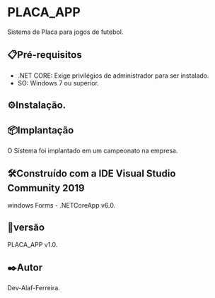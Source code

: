 # PLACA_APP
Sistema de Placa para jogos de futebol.

## 📋Pré-requisitos
- .NET CORE: Exige privilégios de administrador para ser instalado.
- SO: Windows 7 ou superior.

## ⚙️Instalação.

## 📦Implantação
O Sistema foi implantado em um campeonato na empresa.

## 🛠️Construído com a IDE Visual Studio Community 2019
windows Forms - .NETCoreApp v6.0. 

## 📌versão
PLACA_APP v1.0.

## ✒️Autor
Dev-Alaf-Ferreira.
